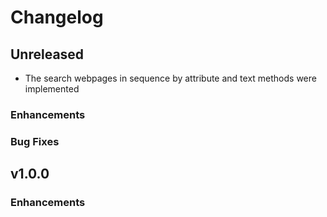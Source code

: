 # Changelog

## Unreleased

- The search webpages in sequence by attribute and text methods were implemented

### Enhancements

### Bug Fixes

## v1.0.0

### Enhancements